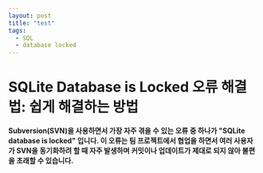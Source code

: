 ```yaml
---
layout: post
title: "test"
tags:
  - SQL
  - database locked
---
```


# SQLite Database is Locked 오류 해결법: 쉽게 해결하는 방법

**Subversion(SVN)을 사용하면서 가장 자주 겪을 수 있는 오류 중 하나가 "SQLite database is locked" 입니다. 
이 오류는 팀 프로젝트에서 협업을 하면서 여러 사용자가 SVN을 동기화하려 할 때 자주 발생하며
커밋이나 업데이트가 제대로 되지 않아 불편을 초래할 수 있습니다.**
